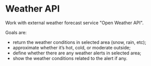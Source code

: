 # Weather API
Work with external weather forecast service "Open Weather API".

Goals are: 
- return the weather conditions in selected area (snow, rain, etc);
- approximate whether it’s hot, cold, or moderate outside;
- define whether there are any weather alerts in selected area;
- show the weather conditions related to the alert if any.


